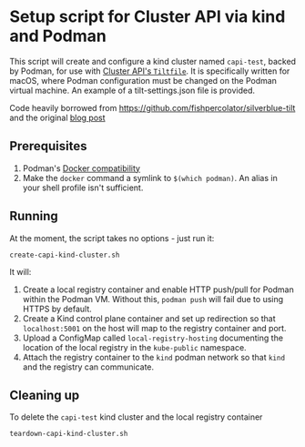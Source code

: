 # Setup script for Cluster API via kind and Podman

This script will create and configure a kind cluster named `capi-test`, backed by Podman, for use with [Cluster API's `Tiltfile`](https://github.com/kubernetes-sigs/cluster-api/blob/main/Tiltfile).
It is specifically written for macOS, where Podman configuration must be changed on the Podman virtual machine.
An example of a tilt-settings.json file is provided.

Code heavily borrowed from https://github.com/fishpercolator/silverblue-tilt and the original [blog post](https://medium.com/@fishpercolator/using-tilt-kubernetes-podman-to-get-a-dev-environment-on-silverblue-without-running-anything-1a6ef7de07ee)

## Prerequisites

1. Podman's [Docker compatibility](https://podman-desktop.io/docs/migrating-from-docker/managing-docker-compatibility)
2. Make the `docker` command a symlink to `$(which podman)`. An alias in your shell profile isn't sufficient.

## Running

At the moment, the script takes no options - just run it:

```shell
create-capi-kind-cluster.sh
```

It will:

1. Create a local registry container and enable HTTP push/pull for Podman within the Podman VM. Without this, `podman push` will fail due to using HTTPS by default.
2. Create a Kind control plane container and set up redirection so that `localhost:5001` on the host will map to the registry container and port.
3. Upload a ConfigMap called `local-registry-hosting` documenting the location of the local registry in the `kube-public` namespace.
4. Attach the registry container to the `kind` podman network so that `kind` and the registry can communicate.

## Cleaning up

To delete the `capi-test` kind cluster and the local registry container


```shell
teardown-capi-kind-cluster.sh
```

